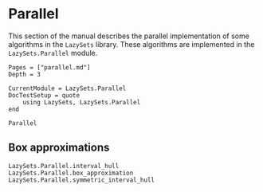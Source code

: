 # Parallel

This section of the manual describes the parallel implementation of some
algorithms in the `LazySets` library. These algorithms are implemented in the
`LazySets.Parallel` module.

```@contents
Pages = ["parallel.md"]
Depth = 3
```

```@meta
CurrentModule = LazySets.Parallel
DocTestSetup = quote
    using LazySets, LazySets.Parallel
end
```

```@docs
Parallel
```

## Box approximations

```@docs
LazySets.Parallel.interval_hull
LazySets.Parallel.box_approximation
LazySets.Parallel.symmetric_interval_hull
```
